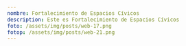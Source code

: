 ```yaml
---
nombre: Fortalecimiento de Espacios Cívicos
description: Este es Fortalecimiento de Espacios Cívicos
foto: /assets/img/posts/web-17.png
fotop: /assets/img/posts/web-21.png
---
```

